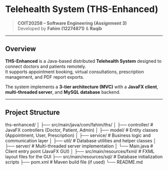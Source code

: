 #  Telehealth System (THS-Enhanced)

> **COIT20258 – Software Engineering (Assignment 3)**  
> Developed by **Fahim (12274871)** & **Raqib**

---

##  Overview

**THS-Enhanced** is a Java-based distributed **Telehealth System** designed to connect doctors and patients remotely.  
It supports appointment booking, virtual consultations, prescription management, and PDF report exports.

The system implements a **3-tier architecture (MVC)** with a **JavaFX client**, **multi-threaded server**, and **MySQL database** backend.

---

## Project Structure
ths-enhanced/
│
├── src/main/java/com/fahim/ths/
│ ├── controller/ # JavaFX controllers (Doctor, Patient, Admin)
│ ├── model/ # Entity classes (Appointment, User, Prescription)
│ ├── service/ # Business logic and communication layer
│ ├── util/ # Database utilities and helper classes
│ ├── server/ # Multi-threaded server implementation
│ └── Main.java # Client entry point (JavaFX GUI)
│
├── src/main/resources/fxml/ # FXML layout files for the GUI
├── src/main/resources/sql/ # Database initialization scripts
├── pom.xml # Maven build file (if used)
└── README.md
